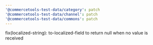 ```yaml
---
'@commercetools-test-data/category': patch
'@commercetools-test-data/channel': patch
'@commercetools-test-data/commons': patch
---
```


fix(localized-string): to-localized-field to return null when no value is received
